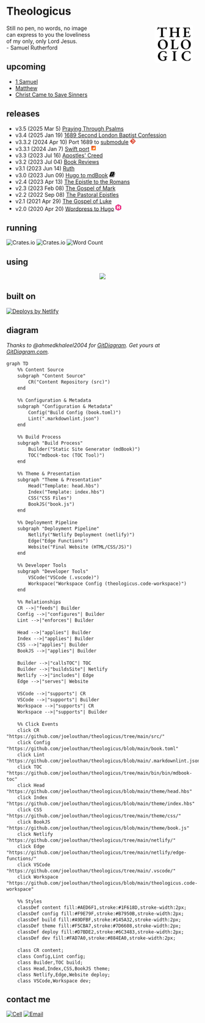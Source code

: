 # Theologicus
<img style="float:right; border-radius: 4px; margin-right: 15px; margin-bottom: 10px" src="src/logo-theologicus.png" width="100" align="right">Still no pen, no words, no image  
can express to you the loveliness  
of my only, only Lord Jesus.  
\- Samuel Rutherford

## upcoming

- [1 Samuel](https://theologic.us/samuel-1/index.html)
- [Matthew](https://theologic.us/matthew/index.md)
- [Christ Came to Save Sinners](https://theologic.us/doctrine-christ-saves/index.html)

## releases

- v3.5 (2025 Mar 5) [Praying Through Psalms](https://theologic.us/psalms/)
- v3.4 (2025 Jan 19) [1689 Second London Baptist Confession](https://theologic.us/confession-1689/index.md)
- v3.3.2 (2024 Apr 10) Port 1689 to [submodule](https://github.com/joelouthan/theologicus-1689) <img src="icon-git.png" alt="Icon - Git" width="15">
- v3.3.1 (2024 Jan 7) [Swift port](https://github.com/joelouthan/com.theologicus) <img src="icon-swift.png" alt="Icon - Swiftui" width="15">
- v3.3 (2023 Jul 16) [Apostles' Creed](https://theologic.us/creed-apostles/index.md)
- v3.2 (2023 Jul 04) [Book Reviews](https://theologic.us/reviews/index.md)
- v3.1 (2023 Jun 14) [Ruth](https://theologic.us/ruth/index.md)
- v3.0 (2023 Jun 09) [Hugo to mdBook](https://theologic.us) <img style="background: #ffffff" src="icon-mdbook.jpg" alt="Icon - mdbook - command line tool for creating books written in Markdown--written in Rust" width="15">
- v2.4 (2023 Apr 13) [The Epistle to the Romans](https://theologic.us/romans/index.md)
- v2.3 (2023 Feb 08) [The Gospel of Mark](https://theologic.us/mark/index.md)
- v2.2 (2022 Sep 08) [The Pastoral Epistles](https://theologic.us/pastorals/index.md)
- v2.1 (2021 Apr 29) [The Gospel of Luke](https://theologic.us/luke/index.md)
- v2.0 (2020 Apr 20) [Wordpress to Hugo](https://github.com/joelouthan/theologic.us) <img src="icon-hugo.png" alt="Icon - Hugo Static Site Generator" width="15">

## running

![Crates.io](https://img.shields.io/crates/v/mdbook)
![Crates.io](https://img.shields.io/crates/v/mdbook-toc)
![Word Count](https://img.shields.io/badge/Word%20Count-565211-brightgreen)

## using

<p align="center">
  <a href="https://theologic.us/author">
    <img
      src="https://go-skill-icons.vercel.app/api/icons?i=terminal,vscode,vim,md,regex,xcode,swift,css,html,githubcopilot,rust,mdbook,ansible,bash,git,github,netlify,linux&titles=true&theme=light&perline=9"
    />
  </a>
</p>

## built on

<a href="https://www.netlify.com"><img src="https://www.netlify.com/v3/img/components/netlify-color-accent.svg" alt="Deploys by Netlify" /></a>

## diagram

*Thanks to @ahmedkhaleel2004 for [GitDiagram](https://github.com/ahmedkhaleel2004/gitdiagram). Get yours at [GitDiagram.com](https://gitdiagram.com/).*

```mermaid
graph TD
    %% Content Source
    subgraph "Content Source"
        CR("Content Repository (src)")
    end

    %% Configuration & Metadata
    subgraph "Configuration & Metadata"
        Config("Build Config (book.toml)")
        Lint(".markdownlint.json")
    end

    %% Build Process
    subgraph "Build Process"
        Builder("Static Site Generator (mdBook)")
        TOC("mdbook-toc (TOC Tool)")
    end

    %% Theme & Presentation
    subgraph "Theme & Presentation"
        Head("Template: head.hbs")
        Index("Template: index.hbs")
        CSS("CSS Files")
        BookJS("book.js")
    end

    %% Deployment Pipeline
    subgraph "Deployment Pipeline"
        Netlify("Netlify Deployment (netlify)")
        Edge("Edge Functions")
        Website("Final Website (HTML/CSS/JS)")
    end

    %% Developer Tools
    subgraph "Developer Tools"
        VSCode("VSCode (.vscode)")
        Workspace("Workspace Config (theologicus.code-workspace)")
    end

    %% Relationships
    CR -->|"feeds"| Builder
    Config -->|"configures"| Builder
    Lint -->|"enforces"| Builder

    Head -->|"applies"| Builder
    Index -->|"applies"| Builder
    CSS -->|"applies"| Builder
    BookJS -->|"applies"| Builder

    Builder -->|"callsTOC"| TOC
    Builder -->|"buildsSite"| Netlify
    Netlify -->|"includes"| Edge
    Edge -->|"serves"| Website

    VSCode -->|"supports"| CR
    VSCode -->|"supports"| Builder
    Workspace -->|"supports"| CR
    Workspace -->|"supports"| Builder

    %% Click Events
    click CR "https://github.com/joelouthan/theologicus/tree/main/src/"
    click Config "https://github.com/joelouthan/theologicus/blob/main/book.toml"
    click Lint "https://github.com/joelouthan/theologicus/blob/main/.markdownlint.json"
    click TOC "https://github.com/joelouthan/theologicus/tree/main/bin/bin/mdbook-toc"
    click Head "https://github.com/joelouthan/theologicus/blob/main/theme/head.hbs"
    click Index "https://github.com/joelouthan/theologicus/blob/main/theme/index.hbs"
    click CSS "https://github.com/joelouthan/theologicus/tree/main/theme/css/"
    click BookJS "https://github.com/joelouthan/theologicus/blob/main/theme/book.js"
    click Netlify "https://github.com/joelouthan/theologicus/tree/main/netlify/"
    click Edge "https://github.com/joelouthan/theologicus/tree/main/netlify/edge-functions/"
    click VSCode "https://github.com/joelouthan/theologicus/tree/main/.vscode/"
    click Workspace "https://github.com/joelouthan/theologicus/blob/main/theologicus.code-workspace"

    %% Styles
    classDef content fill:#AED6F1,stroke:#1F618D,stroke-width:2px;
    classDef config fill:#F9E79F,stroke:#B7950B,stroke-width:2px;
    classDef build fill:#A9DFBF,stroke:#145A32,stroke-width:2px;
    classDef theme fill:#F5CBA7,stroke:#7D6608,stroke-width:2px;
    classDef deploy fill:#D7BDE2,stroke:#6C3483,stroke-width:2px;
    classDef dev fill:#FAD7A0,stroke:#884EA0,stroke-width:2px;
    
    class CR content;
    class Config,Lint config;
    class Builder,TOC build;
    class Head,Index,CSS,BookJS theme;
    class Netlify,Edge,Website deploy;
    class VSCode,Workspace dev;
```

## contact me

[![Cell](https://img.shields.io/badge/SMS-joseph-437790?style=flat-square&logo=Apple)](sms:8177071486)
[![Email](https://img.shields.io/badge/Email-joseph-success?style=flat-square&logo=Minutemailer)](mailto:joe@theologic.us)
